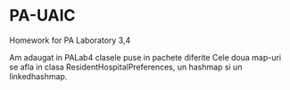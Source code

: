 # PA-UAIC
Homework for PA Laboratory 3,4

Am adaugat in PALab4 clasele puse in pachete diferite
Cele doua map-uri se afla in clasa ResidentHospitalPreferences, un hashmap si un linkedhashmap.
